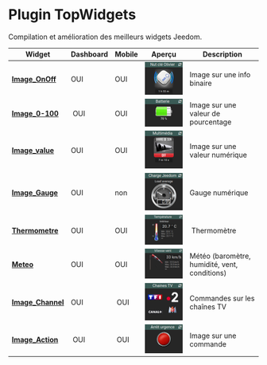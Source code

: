 # Plugin TopWidgets

Compilation et amélioration des meilleurs widgets Jeedom.



Widget                                         | Dashboard | Mobile | Aperçu                                   | Description
---------------------------------------------------- | ----| --- | ------------------------------------------- | -----------
**[Image_OnOff](widget-image-onoff.md)**             | OUI | OUI | ![](../images/widget-image-onoff.png)       | Image sur une info binaire 
**[Image_0-100](widget-image-0-100.md)**             | OUI | OUI | ![](../images/widget-image-0-100.png)       | Image sur une valeur de pourcentage
**[Image_value](widget-image-value.md)**             | OUI | OUI | ![](../images/widget-image-value.png)       | Image sur une valeur numérique
**[Image_Gauge](widget-image-gauge.md)**             | OUI | non | ![](../images/widget-image-gauge.png)       | Gauge numérique
**[Thermometre](widget-thermometre.md)**             | OUI | OUI | ![](../images/widget-thermometre.png)       | Thermomètre
**[Meteo](widget-meteo.md)**                         | OUI | OUI | ![](../images/widget-meteo-vent.png)        | Météo (baromètre, humidité, vent, conditions)
**[Image_Channel](widget-image-channel.md)**         | OUI | OUI | ![](../images/widget-image-channel.png)     | Commandes sur les chaînes TV
**[Image_Action](widget-image-action.md)**           | OUI | OUI | ![](../images/widget-image-action.png)      | Image sur une commande

